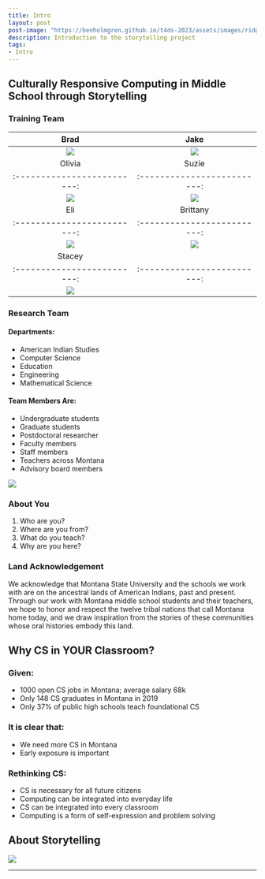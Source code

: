 ```yaml
---
title: Intro
layout: post
post-image: "https://benholmgren.github.io/t4ds-2023/assets/images/ridge.JPG"
description: Introduction to the storytelling project
tags:
- Intro
---
```


## Culturally Responsive Computing in Middle School through Storytelling

### Training Team

Brad | Jake 
:-------------------------:|:-------------------------:
![](https://montanastorytelling.github.io/beaded-bag-trainings/assets/images/brad.jpg) | ![](https://montanastorytelling.github.io/beaded-bag-trainings/assets/images/jake.jpg) 
 Olivia | Suzie 
:-------------------------:|:-------------------------:
![](https://montanastorytelling.github.io/beaded-bag-trainings/assets/images/olivia.jpg) | ![](https://montanastorytelling.github.io/beaded-bag-trainings/assets/images/suzie.jpg)
 Eli | Brittany 
:-------------------------:|:-------------------------:
![](https://montanastorytelling.github.io/beaded-bag-trainings/assets/images/eli.jpg) | ![](https://montanastorytelling.github.io/beaded-bag-trainings/assets/images/brittany.jpg)
Stacey | 
:-------------------------:|:-------------------------:
![](https://montanastorytelling.github.io/beaded-bag-trainings/assets/images/stacey.jpg) | 


### Research Team

#### Departments:
* American Indian Studies
* Computer Science
* Education
* Engineering
* Mathematical Science

#### Team Members Are:
* Undergraduate students
* Graduate students
* Postdoctoral researcher
* Faculty members
* Staff members
* Teachers across Montana
* Advisory board members

![](https://montanastorytelling.github.io/beaded-bag-trainings/assets/images/team.jpg)


### About You

1. Who are you?
2. Where are you from?
3. What do you teach?
4. Why are you here?

### Land Acknowledgement

We acknowledge that Montana State University and the schools we work with are on the ancestral lands of American Indians, past and present. Through our work with Montana middle school students and their teachers, we hope to honor and respect the twelve tribal nations that call Montana home today, and we draw inspiration from the stories of these communities whose oral histories embody this land.

## Why CS in YOUR Classroom?

### Given:
* 1000 open CS jobs in Montana; average salary 68k
* Only 148 CS graduates in Montana in 2019
* Only 37% of public high schools teach foundational CS

### It is clear that:
* We need more CS in Montana
* Early exposure is important

### Rethinking CS:
* CS is necessary for all future citizens
* Computing can be integrated into everyday life
* CS can be integrated into every classroom
* Computing is a form of self-expression and problem solving

## About Storytelling

![](https://montanastorytelling.github.io/beaded-bag-trainings/assets/images/venn.jpg)

---

